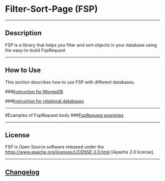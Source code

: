# Filter-Sort-Page (FSP)

---
## Description
FSP is a library that helps you filter and sort objects in your database using the easy-to-build FspRequest

---
## How to Use

This section describes how to use FSP with different databases.

###[Instruction for MongoDB](../fsp/mongodb_instruction.md)

###[Instruction for relational databases](../fsp/relational_instruction.md)

---

#Examples of FspRequest body
###[FspRequest examples](../fsp/example_operations.md)

---

## License
FSP is Open Source software released under the
https://www.apache.org/licenses/LICENSE-2.0.html [Apache 2.0 license].

---
## [Changelog](../fsp/changelog.md)
